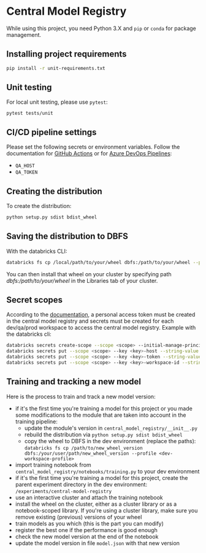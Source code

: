 # Central Model Registry

While using this project, you need Python 3.X and `pip` or `conda` for package management.

## Installing project requirements

```bash
pip install -r unit-requirements.txt
```

## Unit testing

For local unit testing, please use `pytest`:
```
pytest tests/unit
```

## CI/CD pipeline settings

Please set the following secrets or environment variables. 
Follow the documentation for [GitHub Actions](https://docs.github.com/en/actions/reference) or for [Azure DevOps Pipelines](https://docs.microsoft.com/en-us/azure/devops/pipelines/process/variables?view=azure-devops&tabs=yaml%2Cbatch):
- `QA_HOST`
- `QA_TOKEN`

## Creating the distribution

To create the distribution:
```bash
python setup.py sdist bdist_wheel
```

## Saving the distribution to DBFS

With the databricks CLI:
```bash
databricks fs cp /local/path/to/your/wheel dbfs:/path/to/your/wheel --profile <dev-workspace-profile-name>
```

You can then install that wheel on your cluster by specifying path *dbfs:/path/to/your/wheel* in the Libraries tab of your cluster.

## Secret scopes 

According to the [documentation](https://docs.databricks.com/applications/machine-learning/manage-model-lifecycle/multiple-workspaces.html), a personal access token must be created in the central model registry and secrets must be created for each dev/qa/prod workspace to access the central model registry. Example with the databricks cli:
```bash
databricks secrets create-scope --scope <scope> --initial-manage-principal users --profile <my_env_profile>
databricks secrets put --scope <scope> --key <key>-host --string-value <workspace_url> --profile <my_env_profile>
databricks secrets put --scope <scope> --key <key>-token --string-value <personal_access_token> --profile <my_env_profile>
databricks secrets put --scope <scope> --key <key>-workspace-id --string-value <workspace_id> --profile <my_env_profile>
```

## Training and tracking a new model

Here is the process to train and track a new model version:
- if it's the first time you're training a model for this project or you made some modifications to the module that are taken into account in the training pipeline:
	- update the module's version in `central_model_registry/__init__.py`
	- rebuild the distribution via `python setup.py sdist bdist_wheel`
	- copy the wheel to DBFS in the dev environment (replace the paths): `databricks fs cp /path/to/new_wheel_version dbfs:/your/user/path/new_wheel_version --profile <dev-workspace-profile>`
- import training notebook from `central_model_registry/notebooks/training.py` to your dev environment
- if it's the first time you're training a model for this project, create the parent experiment directory in the dev environment: `/experiments/central-model-registry`
- use an interactive cluster and attach the training notebook
- install the wheel on the cluster, either as a cluster library or as a notebook-scoped library. If you're using a cluster library, make sure you remove existing (previous) versions of your wheel
- train models as you which (this is the part you can modify)
- register the best one if the performance is good enough
- check the new model version at the end of the notebook
- update the model version in file `model.json` with that new version



